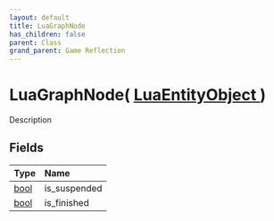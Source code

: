 ```yaml
---
layout: default
title: LuaGraphNode
has_children: false
parent: Class
grand_parent: Game Reflection
---
```

# LuaGraphNode( [ LuaEntityObject ](/riftbreaker-wiki/docs/game-reflection/classes/lua_entity_object/) )
Description 

## Fields

| Type | Name |
|:----------|:--------------|
| [bool](/riftbreaker-wiki/docs/game-reflection/components/bool/) | is_suspended |
| [bool](/riftbreaker-wiki/docs/game-reflection/components/bool/) | is_finished |

